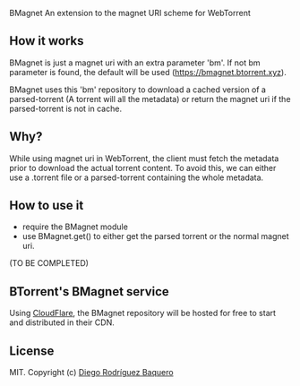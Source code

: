 BMagnet
An extension to the magnet URI scheme for WebTorrent

## How it works

BMagnet is just a magnet uri with an extra parameter 'bm'. If not bm parameter is found, the default will be used (https://bmagnet.btorrent.xyz).

BMagnet uses this 'bm' repository to download a cached version of a parsed-torrent (A torrent will all the metadata) or return the magnet uri if the parsed-torrent is not in cache.

## Why?

While using magnet uri in WebTorrent, the client must fetch the metadata prior to download the actual torrent content. To avoid this, we can either use a .torrent file or a parsed-torrent containing the whole metadata.

## How to use it

- require the BMagnet module
- use BMagnet.get() to either get the parsed torrent or the normal magnet uri.

(TO BE COMPLETED)

## BTorrent's BMagnet service

Using [CloudFlare], the BMagnet repository will be hosted for free to start and distributed in their CDN.

## License
MIT. Copyright (c) [Diego Rodríguez Baquero](http://diegorbaquero.com)

[βTorrent]: https://btorrent.xyz
[CloudFlare]: https://www.cloudflare.com/
